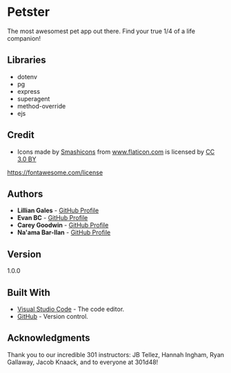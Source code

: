 # Petster
The most awesomest pet app out there. Find your true 1/4 of a life companion!

## Libraries
* dotenv
* pg
* express 
* superagent 
* method-override
* ejs

## Credit
* Icons made by <a href="https://www.flaticon.com/authors/smashicons" title="Smashicons">Smashicons</a> from <a href="https://www.flaticon.com/"                 title="Flaticon">www.flaticon.com</a> is licensed by <a href="http://creativecommons.org/licenses/by/3.0/"                 title="Creative Commons BY 3.0" target="_blank">CC 3.0 BY</a>

https://fontawesome.com/license

## Authors
* **Lillian Gales** - [GitHub Profile](https://github.com/lillielise)
* **Evan BC** - [GitHub Profile](https://github.com/EvanBC1)
* **Carey Goodwin** - [GitHub Profile](https://github.com/CareyEG)
* **Na'ama Bar-Ilan** - [GitHub Profile](https://github.com/NaamaBarIlan)

## Version 
1.0.0 

## Built With
* [Visual Studio Code](https://code.visualstudio.com/) - The code editor.
* [GitHub](https://github.com/) -  Version control.


## Acknowledgments
Thank you to our incredible 301 instructors: JB Tellez, Hannah Ingham, Ryan Gallaway, Jacob Knaack, and to everyone at 301d48!
